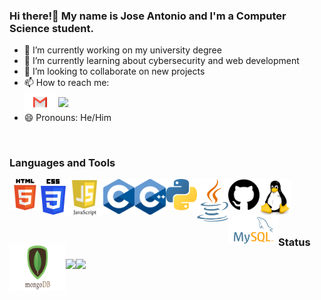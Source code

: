 ### Hi there!👋 My name is Jose Antonio and I'm a Computer Science student.
- 🔭 I’m currently working on my university degree
- 🌱 I’m currently learning about cybersecurity and web development
- 👯 I’m looking to collaborate on new projects 
- 📫 How to reach me:  
<a href="mailto:joseantonio.santacruz00@gmail.com"><img align="center" src="images/gmail.png" width="50" /></a>
<a href="https://www.linkedin.com/in/jos%C3%A9-antonio-santacruz-gallego-3a3177185/"><img align="center" src="images/linkedin.png" width="50" /></a>
- 😄 Pronouns: He/Him
<br>

### Languages and Tools
<img align="left" src="images/html.png" width="50">
<img align="left" src="images/css.png" width="40">
<img align="left" src="images/js.png" width="60">
<img align="left" src="images/c.png" width="50">
<img align="left" src="images/c++.png" width="50">
<img align="left" src="images/python.png" width="50">
<img align="left" src="images/java.png" width="50">
<img align="left" src="images/github.png" width="50">
<img align="left" src="images/linux.png" width="50">
<img align="left" src="images/mysql.png" width="80">
<img align="left" src="images/mongo.png" width="90"><br>
<br>
<br>
<br>


### Status
<img align="left" src="https://github-readme-stats.vercel.app/api?username=JASantacruz&show_icons=true&hide_border=true&theme=cobalt" />
<img align="left" src="https://github-readme-stats.vercel.app/api/top-langs/?username=JASantacruz&hide_border=true&theme=cobalt" />
